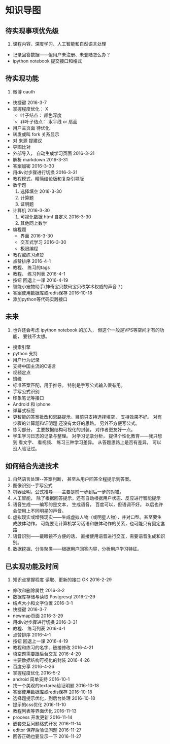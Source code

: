 # 知识导图

## 待实现事项优先级

1. 课程内容，深度学习、人工智能和自然语言处理
-  记录回答数据——但用户未注册、未登陆怎么办？
-  ipython notebook 提交接口和格式

## 待实现功能

1. 微博 oauth
-  快捷键                           2016-3-7
-  掌握程度优化：                      X
    - 叶子结点： 颜色深度
    - 非叶子结点： 水平线 or 扇面
-  用户主页面                        待优化
-  转发或叫 fork 关系显示
-  对 来源 提建议
-  导图比对
-  外部导入， 自动生成学习页面      2016-3-31
-  解析 markdown                    2016-3-31
-  答案加密                         2016-3-30
-  用div对步骤进行切换              2016-3-31
-  教程模式，精简结论版和复杂引导版
-  数学题
    1. 选择填空                     2016-3-30
    2. 计算题
    3. 证明题
-  计算机                           2016-3-30
    1. 可视化数据 html 自定义       2016-3-30
    2. 其他同上数学
-  编程题
    - 界面                          2016-3-30
    - 交互式学习                    2016-3-30
    - 极限编程
-  教程或练习点赞
-  点赞排序                         2016-4-1
-  教程、 练习的tags
-  教程、 练习列表                  2016-4-1
-  按钮 回退上一课                  2016-4-19
-  智能小宠物助手(神奇宝贝数码宝贝改学术权威的声音？)
-  答案使用数据库或redis保存        2016-10-18
-  添加python等代码实践接口


## 未来

1. 也许还会考虑 ipython notebook 的加入， 但这个一般是VPS等空间才有的功能， 要钱不太想。
-  搜索引擎
-  python 支持                
-  用户行为记录
-  支持中国主流的C语言
-  视频定点
-  班级
-  标准答案匹配，用于推导。 特别是手写公式输入很有用。
-  手写公式识别
-  印象笔记等接口
-  Android 和 iphone
-  弹幕式标签
-  更智能的答案批改和思路提示。目前只支持选择填空， 支持效果不好。 对有步骤的计算题和证明题 还没有太好的思路。 另外不方便写公式。
-  练习部分， 主要数据结构可视化的封装， 对作者更友好一点。
-  学生学习日志的记录与整理。 对学习记录分析， 提供个性化教育——我只想到 看文字、 看视频、 练习三种学习差异。 从答题思路上是否有差异， 可以没人验证过。

## 如何结合先进技术

1. 自然语言处理--答案判断， 甚至从用户回答全程提示到答案。
2. 图像识别--手写公式
3. 机器证明，公式推导——主要是前一步到后一步的对错。
4. 人工智能， 除了根据回答提示，还有自动根据用户状态、反应进行智能提示
5. 语音生成——编写的是文本， 生成语音， 百度可以，但语调不好。 以后也许会使用上不同明星的声音。
6. 虚拟现实或增强现实——生成虚拟人物（或明星人物），并对口型。甚至要生成肢体动作， 可能要让计算机学习话语和肢体动作的关系，也可能只有固定套路
7. 语音识别——戴眼镜不方便的话， 直接使用语音进行交互，需要语音生成和识别。
8. 数据挖掘、分类聚类——根据用户回答内容，分析用户学习特征。


## 已实现功能及时间

1. 知识点掌握程度 读取、更新的接口   OK  2016-2-29
-  修改和删除属性                        2016-3-2
-  数据库存储与读取 Postgresql           2016-2-29
-  结点大小和文字位置                    2016-3-1
-  快捷键                                2016-3-7
-  newmap页面                            2016-3-29
-  用div对步骤进行切换                   2016-3-31
-  教程、 练习列表                       2016-4-1
-  点赞排序                              2016-4-1
-  按钮 回退上一课                       2016-4-19
-  教程和练习的名字、链接修改            2016-4-21
-  填空题需要跟后台交互                  2016-4-20
-  主要数据结构可视化的封装              2016-4-26
-  百度分享                              2016-4-26
-  掌握程度优化                          2016-5-2
-  android 简单支持                      2016-10-1
-  找一个美观的textarea给证明题          2016-10-18
-  答案使用数据库或redis保存             2016-10-18
-  选择题提示优化，到后台处理            2016-10-18
-  提示的css优化                         2016-11-10
-  教程列表等界面优化                    2016-11-13
-  process 开发更新                      2016-11-14
-  嵌套交互问题格式开发                  2016-11-14
-  editor 保存后验证问题                 2016-11-27
-  回答正确也要显示一下                  2016-11-27
